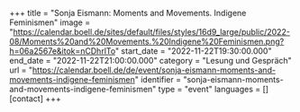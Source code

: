 +++
title = "Sonja Eismann: Moments and Movements. Indigene Feminismen"
image = "https://calendar.boell.de/sites/default/files/styles/16d9_large/public/2022-08/Moments%20and%20Movements.%20Indigene%20Feminismen.png?h=06a2567e&itok=nCDhrlTo"
start_date = "2022-11-22T19:30:00.000"
end_date = "2022-11-22T21:00:00.000"
category = "Lesung und Gespräch"
url = "https://calendar.boell.de/de/event/sonja-eismann-moments-and-movements-indigene-feminismen"
identifier = "sonja-eismann-moments-and-movements-indigene-feminismen"
type = "event"
languages = []
[contact]
+++